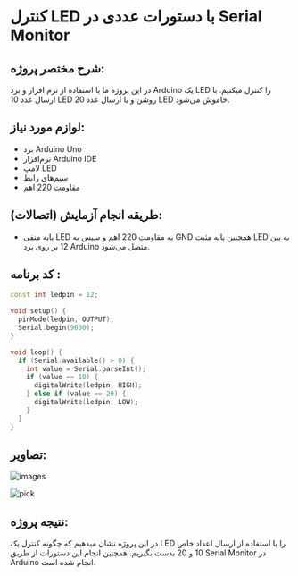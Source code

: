
# کنترل LED با دستورات عددی در Serial Monitor

## شرح مختصر پروژه:
در این پروژه ما با استفاده از نرم افزار و برد Arduino یک LED را کنترل میکنیم. با ارسال عدد 10 LED روشن و با ارسال عدد 20 LED خاموش می‌شود.

## لوازم مورد نیاز:
- برد Arduino Uno
- نرم‌افزار Arduino IDE
- لامپ LED
- سیم‌های رابط
- مقاومت 220 اهم
## طریقه انجام آزمایش (اتصالات):
- پایه منفی LED به مقاومت 220 اهم و سپس به GND همچنین پایه مثبت LED به پین 12 بر روی برد Arduino متصل می‌شود.

## کد برنامه :

```cpp
const int ledpin = 12;

void setup() {
  pinMode(ledpin, OUTPUT);
  Serial.begin(9600);
}

void loop() {
  if (Serial.available() > 0) {
    int value = Serial.parseInt();
    if (value == 10) {
      digitalWrite(ledpin, HIGH);
    } else if (value == 20) {
      digitalWrite(ledpin, LOW);
    }
  }
}
```


## تصاویر:
![images](https://github.com/user-attachments/assets/4ad6c932-8026-4d4b-9644-78524004332b)

![pick](https://github.com/user-attachments/assets/7bb7637b-6d6e-438b-8cfd-43faead49f52)


## نتیجه‌ پروژه:
در این پروژه نشان‌ میدهیم که چگونه کنترل یک LED را با استفاده از ارسال اعداد خاص 10 و 20 بدست بگیریم. همچنین انجام این دستورات از طریق Serial Monitor در Arduino انجام شده است.